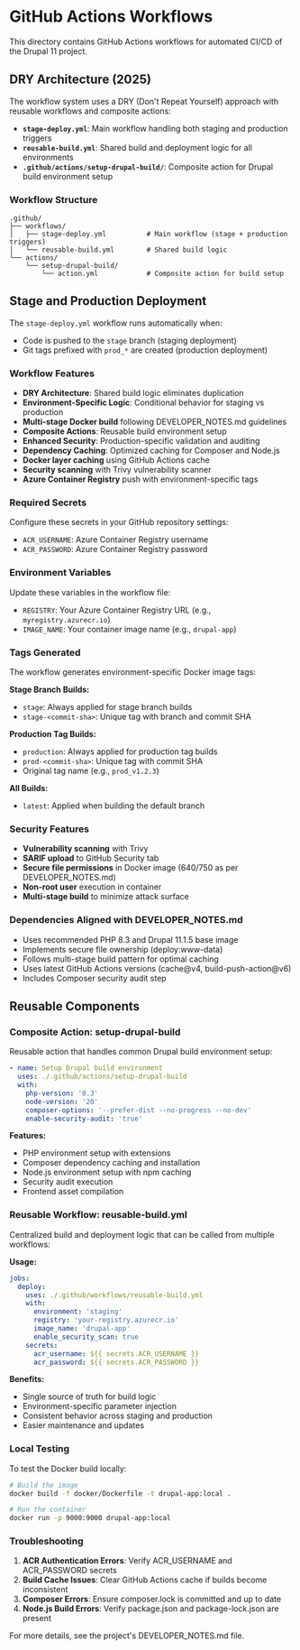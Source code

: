 # GitHub Actions Workflows

This directory contains GitHub Actions workflows for automated CI/CD of the Drupal 11 project.

## DRY Architecture (2025)

The workflow system uses a DRY (Don't Repeat Yourself) approach with reusable workflows and composite actions:

- **`stage-deploy.yml`**: Main workflow handling both staging and production triggers
- **`reusable-build.yml`**: Shared build and deployment logic for all environments
- **`.github/actions/setup-drupal-build/`**: Composite action for Drupal build environment setup

### Workflow Structure

```
.github/
├── workflows/
│   ├── stage-deploy.yml          # Main workflow (stage + production triggers)
│   └── reusable-build.yml        # Shared build logic
└── actions/
    └── setup-drupal-build/
        └── action.yml            # Composite action for build setup
```

## Stage and Production Deployment

The `stage-deploy.yml` workflow runs automatically when:
- Code is pushed to the `stage` branch (staging deployment)
- Git tags prefixed with `prod_*` are created (production deployment)

### Workflow Features

- **DRY Architecture**: Shared build logic eliminates duplication
- **Environment-Specific Logic**: Conditional behavior for staging vs production
- **Multi-stage Docker build** following DEVELOPER_NOTES.md guidelines
- **Composite Actions**: Reusable build environment setup
- **Enhanced Security**: Production-specific validation and auditing
- **Dependency Caching**: Optimized caching for Composer and Node.js
- **Docker layer caching** using GitHub Actions cache
- **Security scanning** with Trivy vulnerability scanner
- **Azure Container Registry** push with environment-specific tags

### Required Secrets

Configure these secrets in your GitHub repository settings:

- `ACR_USERNAME`: Azure Container Registry username
- `ACR_PASSWORD`: Azure Container Registry password

### Environment Variables

Update these variables in the workflow file:

- `REGISTRY`: Your Azure Container Registry URL (e.g., `myregistry.azurecr.io`)
- `IMAGE_NAME`: Your container image name (e.g., `drupal-app`)

### Tags Generated

The workflow generates environment-specific Docker image tags:

**Stage Branch Builds:**
- `stage`: Always applied for stage branch builds
- `stage-<commit-sha>`: Unique tag with branch and commit SHA

**Production Tag Builds:**
- `production`: Always applied for production tag builds
- `prod-<commit-sha>`: Unique tag with commit SHA
- Original tag name (e.g., `prod_v1.2.3`)

**All Builds:**
- `latest`: Applied when building the default branch

### Security Features

- **Vulnerability scanning** with Trivy
- **SARIF upload** to GitHub Security tab
- **Secure file permissions** in Docker image (640/750 as per DEVELOPER_NOTES.md)
- **Non-root user** execution in container
- **Multi-stage build** to minimize attack surface

### Dependencies Aligned with DEVELOPER_NOTES.md

- Uses recommended PHP 8.3 and Drupal 11.1.5 base image
- Implements secure file ownership (deploy:www-data)
- Follows multi-stage build pattern for optimal caching
- Uses latest GitHub Actions versions (cache@v4, build-push-action@v6)
- Includes Composer security audit step

## Reusable Components

### Composite Action: setup-drupal-build

Reusable action that handles common Drupal build environment setup:

```yaml
- name: Setup Drupal build environment
  uses: ./.github/actions/setup-drupal-build
  with:
    php-version: '8.3'
    node-version: '20'
    composer-options: '--prefer-dist --no-progress --no-dev'
    enable-security-audit: 'true'
```

**Features:**
- PHP environment setup with extensions
- Composer dependency caching and installation
- Node.js environment setup with npm caching
- Security audit execution
- Frontend asset compilation

### Reusable Workflow: reusable-build.yml

Centralized build and deployment logic that can be called from multiple workflows:

**Usage:**
```yaml
jobs:
  deploy:
    uses: ./.github/workflows/reusable-build.yml
    with:
      environment: 'staging'
      registry: 'your-registry.azurecr.io'
      image_name: 'drupal-app'
      enable_security_scan: true
    secrets:
      acr_username: ${{ secrets.ACR_USERNAME }}
      acr_password: ${{ secrets.ACR_PASSWORD }}
```

**Benefits:**
- Single source of truth for build logic
- Environment-specific parameter injection
- Consistent behavior across staging and production
- Easier maintenance and updates

### Local Testing

To test the Docker build locally:

```bash
# Build the image
docker build -f docker/Dockerfile -t drupal-app:local .

# Run the container
docker run -p 9000:9000 drupal-app:local
```

### Troubleshooting

1. **ACR Authentication Errors**: Verify ACR_USERNAME and ACR_PASSWORD secrets
2. **Build Cache Issues**: Clear GitHub Actions cache if builds become inconsistent
3. **Composer Errors**: Ensure composer.lock is committed and up to date
4. **Node.js Build Errors**: Verify package.json and package-lock.json are present

For more details, see the project's DEVELOPER_NOTES.md file.